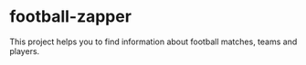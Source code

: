 # football-zapper

This project helps you to find information about football matches, teams and players.